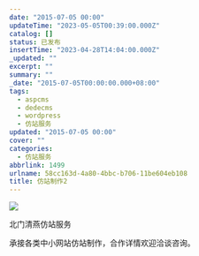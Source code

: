 ```yaml
---
date: "2015-07-05 00:00"
updateTime: "2023-05-05T00:39:00.000Z"
catalog: []
status: 已发布
insertTime: "2023-04-28T14:04:00.000Z"
_updated: ""
excerpt: ""
summary: ""
_date: "2015-07-05T00:00:00.000+08:00"
tags:
  - aspcms
  - dedecms
  - wordpress
  - 仿站服务
updated: "2015-07-05 00:00"
cover: ""
categories:
  - 仿站服务
abbrlink: 1499
urlname: 58cc163d-4a80-4bbc-b706-11be604eb108
title: 仿站制作2
---
```


![](https://image.bmqy.net/upload/FoQe-IQsU4di9EASQdTEAigP5z7k.jpg)

北门清燕仿站服务

承接各类中小网站仿站制作，合作详情欢迎洽谈咨询。
